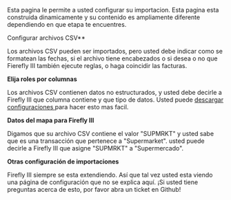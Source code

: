 Esta pagina le permite a usted configurar su importacion. Esta pagina esta construida dinamicamente y su contenido es ampliamente diferente dependiendo en que etapa te encuentres.

Configurar archivos CSV**

Los archivos CSV pueden ser importados, pero usted debe indicar como se formatean las fechas, si el archivo tiene encabezados o si desea o no que Fierefly III también ejecute reglas, o haga coincidir las facturas.

**Elija roles por columnas**

Los archivos CSV contienen datos no estructurados, y usted debe decirle a Firefly III que columna contiene y que tipo de datos. Usted puede [ descargar configuraciones ](https://github.com/firefly-iii/import-configurations) para hacer esto mas facil.

**Datos del mapa para Firefly III**

Digamos que su archivo CSV contiene el valor "SUPMRKT" y usted sabe que es una transacción que pertenece a "Supermarket". usted puede decirle a Firefly III que asigne "SUPMRKT" a "Supermercado".

**Otras configuración de importaciones**

Firefly III siempre se esta extendiendo. Así que tal vez usted esta viendo una página de configuración que no se explica aquí. ¡Si usted tiene preguntas acerca de esto, por favor abra un ticket en Github!